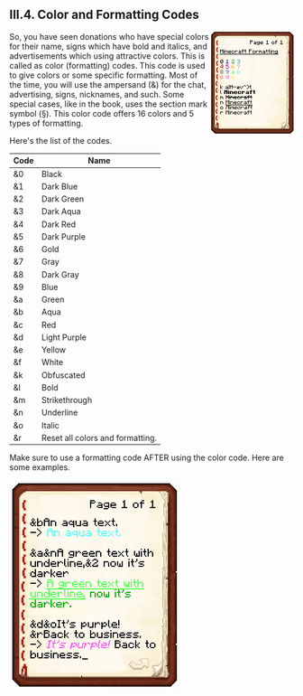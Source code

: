 <h2>III.4. Color and Formatting Codes</h2>

<img src="/img/Minecraft_Formatting.gif" align="right" style="display:inline-block">

So, you have seen donations who have special colors for their name, signs which have bold and italics, and advertisements which using attractive colors. This is called as color (formatting) codes. This code is used to give colors or some specific formatting. Most of the time, you will use the ampersand (&) for the chat, advertising, signs, nicknames, and such. Some special cases, like in the book, uses the section mark symbol (§). This color code offers 16 colors and 5 types of formatting.

Here's the list of the codes.

| Code | Name |
| --- | --- |
| &0 | Black
| &1 | Dark Blue
| &2 | Dark Green
| &3 | Dark Aqua
| &4 | Dark Red
| &5 | Dark Purple
| &6 | Gold
| &7 | Gray
| &8 | Dark Gray
| &9 | Blue
| &a | Green
| &b | Aqua
| &c | Red
| &d | Light Purple
| &e | Yellow
| &f | White
| &k | Obfuscated
| &l | Bold
| &m | Strikethrough
| &n | Underline
| &o | Italic
| &r | Reset all colors and formatting.

Make sure to use a formatting code AFTER using the color code. Here are some examples.

![Examples of the usage of the color formatting codes.](/img/formatexample.png)
